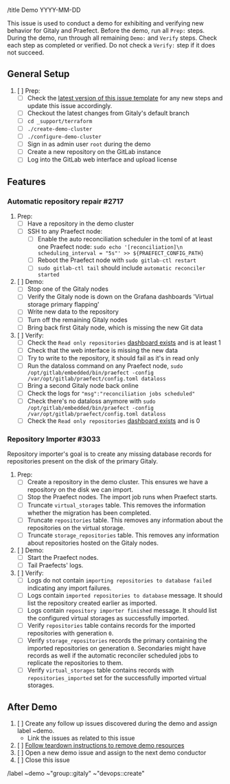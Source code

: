 <!--- Replace Date in title below -->

/title Demo YYYY-MM-DD

<!--
## Contributing

When adding new feature demonstrations to the script, follow these guidelines.

For each feature you are verifying, add an H3 section with a link to the issue
to the `## Features` section.

Always add new features near the bottom of this section. This way older issues
will float to the top and allow them to be prioritized during the demo.

Make sure you break down steps into the following sections:

1. prep steps - these are steps needed to correctly set up your demonstration.
   These steps are okay for the demo runner to perform before the start of the
   demo call.
1. demo steps - these are the steps to perform during the demo call to show
   how the feature works 
1. verify steps - these are the expected observations required to be seen
   in order to verify the prep or feature works as expected

Ideally, all setup steps should before the exercise steps (when possible).
Demo and verification steps may interleave as needed. For example, the
following structure is okay:

1. Prep
1. Prep
1. Verify
1. Prep
1. Demo 
1. Verify
1. Demo
1. Demo
1. Verify
1. Verify

Along with the H3 section, it might look like this:

```
### #1234

1. [ ] Prep: install thingy
1. [ ] Verify: thingy works
1. [ ] Prep: turn on gizmo
1. [ ] Demo: press red button
1. [ ] Verify: world should explode
```

When your feature passes all verification steps, submit an MR to remove
it from this issue template.

-->

This issue is used to conduct a demo for exhibiting and verifying new behavior
for Gitaly and Praefect. Before the demo, run all `Prep:` steps. During the
demo, run through all remaining `Demo:` and `Verify` steps. Check each
step as completed or verified. Do not check a `Verify:` step if it does not
succeed.

## General Setup

1. [ ] Prep:
   - [ ] Check the [latest version of this issue template](https://gitlab.com/gitlab-org/gitaly/-/blob/master/.gitlab/issue_templates/Demo.md)
   for any new steps and update this issue accordingly.
   - [ ] Checkout the latest changes from Gitaly's default branch
   - [ ] `cd _support/terraform`
   - [ ] `./create-demo-cluster`
   - [ ] `./configure-demo-cluster`
   - [ ] Sign in as admin user `root` during the demo
   - [ ] Create a new repository on the GitLab instance
   - [ ] Log into the GitLab web interface and upload license

## Features

### Automatic repository repair #2717
1. Prep:
   - [ ] Have a repository in the demo cluster
   - [ ] SSH to any Praefect node:
      - [ ] Enable the auto reconciliation scheduler in the toml of at least one Praefect node: `sudo echo '[reconciliation]\n scheduling_interval = "5s"' >> ${PRAEFECT_CONFIG_PATH}`
      - [ ] Reboot the Praefect node with `sudo gitlab-ctl restart`
      - [ ] `sudo gitlab-ctl tail` should include `automatic reconciler started`
1. [ ] Demo:
   - [ ] Stop one of the Gitaly nodes
   - [ ] Verify the Gitaly node is down on the Grafana dashboards 'Virtual storage primary flapping'
   - [ ] Write new data to the repository
   - [ ] Turn off the remaining Gitaly nodes
   - [ ] Bring back first Gitaly node, which is missing the new Git data
1. [ ] Verify:
   - [ ] Check the `Read only repositories` [dashboard exists](https://gitlab.com/gitlab-org/gitaly/-/issues/3126) and is at least 1
   - [ ] Check that the web interface is missing the new data
   - [ ] Try to write to the repository, it should fail as it's in read only
   - [ ] Run the dataloss command on any Praefect node, `sudo /opt/gitlab/embedded/bin/praefect -config /var/opt/gitlab/praefect/config.toml dataloss`
   - [ ] Bring a second Gitaly node back online
   - [ ] Check the logs for `"msg":"reconciliation jobs scheduled"`
   - [ ] Check there's no dataloss anymore with `sudo /opt/gitlab/embedded/bin/praefect -config /var/opt/gitlab/praefect/config.toml dataloss`
   - [ ] Check the `Read only repositories` [dashboard exists](https://gitlab.com/gitlab-org/gitaly/-/issues/3126) and is 0

### Repository Importer #3033

Repository importer's goal is to create any missing database records for repositories present on the disk of the primary Gitaly.

1. Prep:
   - [ ] Create a repository in the demo cluster. This ensures we have a repository on the disk we can import.
   - [ ] Stop the Praefect nodes. The import job runs when Praefect starts.
   - [ ] Truncate `virtual_storages` table. This removes the information whether the migration has been completed.
   - [ ] Truncate `repositories` table.  This removes any information about the repositories on the virtual storage.
   - [ ] Truncate `storage_repositories` table. This removes any information about repositories hosted on the Gitaly nodes.
1. [ ] Demo:
   - [ ] Start the Praefect nodes.
   - [ ] Tail Praefects' logs.
1. [ ] Verify:
   - [ ] Logs do not contain `importing repositories to database failed` indicating any import failures.
   - [ ] Logs contain `imported repositories to database` message. It should list the repository created earlier as imported.
   - [ ] Logs contain `repository importer finished` message. It should list the configured virtual storages as successfully imported.
   - [ ] Verify `repositories` table contains records for the imported repositories with generation `0`.
   - [ ] Verify `storage_repositories` records the primary containing the imported repositories on generation `0`. Secondaries might have records as well if the automatic reconciler scheduled jobs to replicate the
   repositories to them.
   - [ ] Verify `virtual_storages` table contains records with `repositories_imported` set for the successfully imported virtual storages. 

## After Demo

1. [ ] Create any follow up issues discovered during the demo and assign label
   ~demo.
   - Link the issues as related to this issue
1. [ ] [Follow teardown instructions to remove demo
   resources](https://gitlab.com/gitlab-org/gitaly/-/blob/master/_support/terraform/README.md#destroying-a-demo-cluster)
1. [ ] Open a new demo issue and assign to the next demo conductor
1. [ ] Close this issue

/label ~demo ~"group::gitaly" ~"devops::create"
